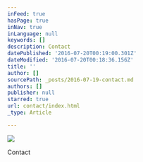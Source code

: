 ```yaml
---
inFeed: true
hasPage: true
inNav: true
inLanguage: null
keywords: []
description: Contact
datePublished: '2016-07-20T00:19:00.301Z'
dateModified: '2016-07-20T00:18:36.156Z'
title: ''
author: []
sourcePath: _posts/2016-07-19-contact.md
authors: []
publisher: null
starred: true
url: contact/index.html
_type: Article

---
```

![](https://the-grid-user-content.s3-us-west-2.amazonaws.com/a556de06-c4c1-4e50-88fc-7392177edfea.png)

Contact